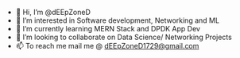 - 👋 Hi, I’m @dEEpZoneD
- 👀 I’m interested in Software development, Networking and ML
- 🌱 I’m currently learning MERN Stack and DPDK App Dev
- 💞️ I’m looking to collaborate on Data Science/ Networking Projects
- 📫 To reach me mail me @ dEEpZoneD1729@gmail.com

<!---
dEEpZoneD/dEEpZoneD is a ✨ special ✨ repository because its `README.md` (this file) appears on your GitHub profile.
You can click the Preview link to take a look at your changes.
--->
